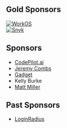 ## Gold Sponsors

[![WorkOS](https://raw.githubusercontent.com/TzviPM/next-passport/main/sponsors/workos.png)](https://workos.com/)
<br>
[![Snyk](https://raw.githubusercontent.com/TzviPM/next-passport/main/sponsors/snyk.png)](https://snyk.io/)

## Sponsors

- [CodePilot.ai](https://codepilot.ai/)
- [Jeremy Combs](https://github.com/jmcombs)
- [Gadget](https://gadget.dev/)
- Kelly Burke
- [Matt Miller](https://mmiller.me/)

## Past Sponsors

- [LoginRadius](https://www.loginradius.com/)
